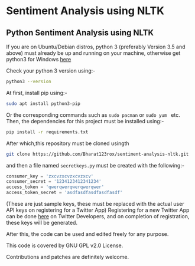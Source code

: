 # Sentiment Analysis using NLTK
## Python Sentiment Analysis using NLTK
If you are on Ubuntu/Debian distros, python 3 (preferably Version 3.5 and above) must already be up and running on your machine, otherwise get python3 for Windows [here](https://www.python.org/downloads/windows/)

Check your python 3 version using:- 
```sh
python3 --version
```
At first, install pip using:- 
```sh
sudo apt install python3-pip
```
Or the corresponding commands such as ``` sudo pacman ``` or ```sudo yum ``` etc.
Then, the dependencies for this project must be installed using:- 
```sh
pip install -r requirements.txt
``` 
After which,this repository must be cloned usingth
```sh
git clone https://github.com/Bharat123rox/sentiment-analysis-nltk.git
```
and then a file named `secretkeys.py` must be created with the following:-
```python
consumer_key = 'zxcvzxcvzxcvzxcv'
consumer_secret = '1234123412341234'
access_token = 'qwerqwerqwerqwerqwer'
access_token_secret = 'asdfasdfasdfasdfasdf'
```
(These are just sample keys, these must be replaced with the actual user API keys on registering for a Twitter App)
Registering for a new Twitter App can be done [here](https://apps.twitter.com/app/new) on Twitter Developers, and on completion of registration, these keys will be generated.

After this, the code can be used and edited freely for any purpose.

This code is covered by GNU GPL v2.0 License.

Contributions and patches are definitely welcome.
